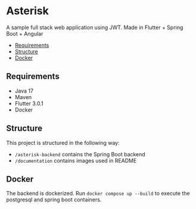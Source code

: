 # Asterisk

A sample full stack web application using JWT. Made in Flutter + Spring Boot + Angular

- [Requirements](#requirements)
- [Structure](#structure)
- [Docker](#docker)

## Requirements
* Java 17
* Maven
* Flutter 3.0.1
* Docker

## Structure
This project is structured in the following way:
* ``/asterisk-backend`` contains the Spring Boot backend
* ``/documentation`` contains images used in README

## Docker
The backend is dockerized. Run ``docker compose up --build`` to execute the postgresql and spring boot containers.